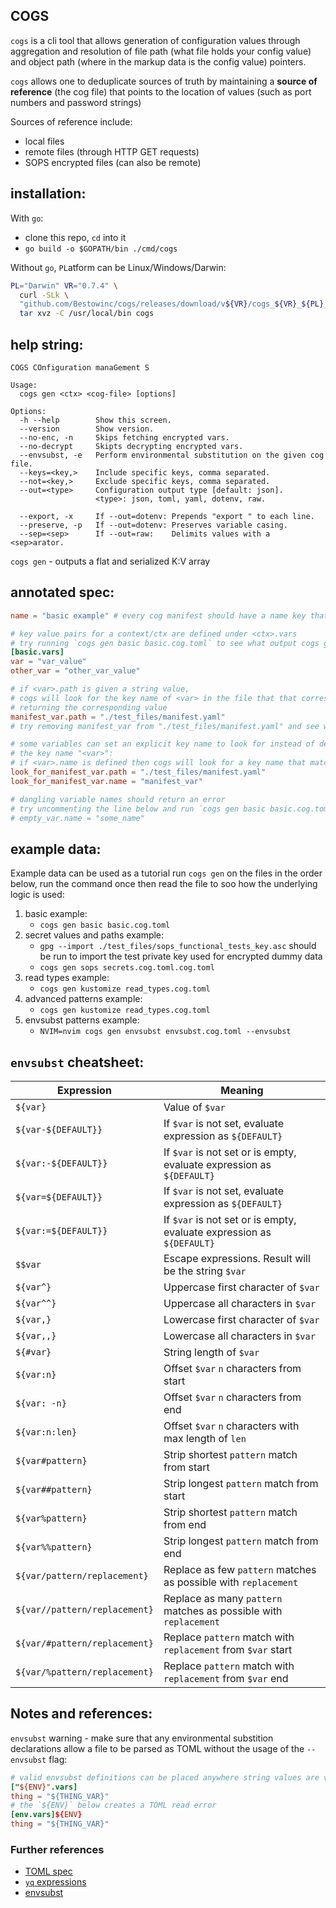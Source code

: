 COGS
---
`cogs` is a cli tool that allows generation of configuration values through aggregation and resolution of file path (what file holds your config value) and object path (where in the markup data is the config value) pointers.

`cogs` allows one to deduplicate sources of truth by maintaining a **source of reference** (the cog file) that points to the location of values (such as port numbers and password strings)

Sources of reference include:
* local files
* remote files (through HTTP GET requests)
* SOPS encrypted files (can also be remote)

## installation: 

With `go`:
* clone this repo, `cd` into it
* `go build -o $GOPATH/bin ./cmd/cogs`

Without `go`, `PL`atform can be Linux/Windows/Darwin:
```sh
PL="Darwin" VR="0.7.4" \
  curl -SLk \ 
  "github.com/Bestowinc/cogs/releases/download/v${VR}/cogs_${VR}_${PL}_x86_64.tar.gz" | \
  tar xvz -C /usr/local/bin cogs
```

## help string:

```
COGS COnfiguration manaGement S

Usage:
  cogs gen <ctx> <cog-file> [options]

Options:
  -h --help        Show this screen.
  --version        Show version.
  --no-enc, -n     Skips fetching encrypted vars.
  --no-decrypt	   Skipts decrypting encrypted vars.
  --envsubst, -e   Perform environmental substitution on the given cog file.
  --keys=<key,>    Include specific keys, comma separated.
  --not=<key,>     Exclude specific keys, comma separated.
  --out=<type>     Configuration output type [default: json].
                   <type>: json, toml, yaml, dotenv, raw.
  
  --export, -x     If --out=dotenv: Prepends "export " to each line.
  --preserve, -p   If --out=dotenv: Preserves variable casing.
  --sep=<sep>      If --out=raw:    Delimits values with a <sep>arator.
```


`cogs gen` - outputs a flat and serialized K:V array

## annotated spec:

```toml
name = "basic example" # every cog manifest should have a name key that corresponds to a string

# key value pairs for a context/ctx are defined under <ctx>.vars
# try running `cogs gen basic basic.cog.toml` to see what output cogs generates
[basic.vars]
var = "var_value"
other_var = "other_var_value"

# if <var>.path is given a string value,
# cogs will look for the key name of <var> in the file that that corresponds to the <var>.path key,
# returning the corresponding value
manifest_var.path = "./test_files/manifest.yaml"
# try removing manifest_var from "./test_files/manifest.yaml" and see what happens

# some variables can set an explicit key name to look for instead of defaulting to look for
# the key name "<var>":
# if <var>.name is defined then cogs will look for a key name that matches <var>.name
look_for_manifest_var.path = "./test_files/manifest.yaml"
look_for_manifest_var.name = "manifest_var"

# dangling variable names should return an error
# try uncommenting the line below and run `cogs gen basic basic.cog.toml`
# empty_var.name = "some_name"
```

## example data:
Example data can be used as a tutorial run `cogs gen` on the files in the order below, run the command once then read the file to soo how the underlying logic is used:

1. basic example:
   * `cogs gen basic basic.cog.toml`
1. secret values and paths example:
   * `gpg --import ./test_files/sops_functional_tests_key.asc` should be run to import the test private key used for encrypted dummy data
   * `cogs gen sops secrets.cog.toml.cog.toml`
1. read types example:
   * `cogs gen kustomize read_types.cog.toml`
1. advanced patterns example:
   * `cogs gen kustomize read_types.cog.toml`
1. envsubst patterns example:
   * `NVIM=nvim cogs gen envsubst envsubst.cog.toml --envsubst`

## `envsubst` cheatsheet:


| __Expression__                | __Meaning__                                                     |
| -----------------             | --------------                                                  |
| `${var}`                      | Value of `$var`
| `${var-${DEFAULT}}`           | If `$var` is not set, evaluate expression as `${DEFAULT}`
| `${var:-${DEFAULT}}`          | If `$var` is not set or is empty, evaluate expression as `${DEFAULT}`
| `${var=${DEFAULT}}`           | If `$var` is not set, evaluate expression as `${DEFAULT}`
| `${var:=${DEFAULT}}`          | If `$var` is not set or is empty, evaluate expression as `${DEFAULT}`
| `$$var`                       | Escape expressions. Result will be the string `$var`
| `${var^}`                     | Uppercase first character of `$var`
| `${var^^}`                    | Uppercase all characters in `$var`
| `${var,}`                     | Lowercase first character of `$var`
| `${var,,}`                    | Lowercase all characters in `$var`
| `${#var}`                     | String length of `$var`
| `${var:n}`                    | Offset `$var` `n` characters from start
| `${var: -n}`                  | Offset `$var` `n` characters from end
| `${var:n:len}`                | Offset `$var` `n` characters with max length of `len`
| `${var#pattern}`              | Strip shortest `pattern` match from start
| `${var##pattern}`             | Strip longest `pattern` match from start
| `${var%pattern}`              | Strip shortest `pattern` match from end
| `${var%%pattern}`             | Strip longest `pattern` match from end
| `${var/pattern/replacement}`  | Replace as few `pattern` matches as possible with `replacement`
| `${var//pattern/replacement}` | Replace as many `pattern` matches as possible with `replacement`
| `${var/#pattern/replacement}` | Replace `pattern` match with `replacement` from `$var` start
| `${var/%pattern/replacement}` | Replace `pattern` match with `replacement` from `$var` end


## Notes and references:

`envsubst` warning - make sure that any environmental substition declarations allow a file to be parsed as TOML without the usage of the `--envsubst` flag:
```toml
# valid envsubst definitions can be placed anywhere string values are valid
["${ENV}".vars]
thing = "${THING_VAR}"
# the `${ENV}` below creates a TOML read error
[env.vars]${ENV}
thing = "${THING_VAR}"
```

### Further references
* [TOML spec](https://toml.io/en/v1.0.0-rc.3#keyvalue-pair)
* [`yq` expressions](https://mikefarah.gitbook.io/yq/)
* [envsubst](https://www.gnu.org/software/bash/manual/html_node/Shell-Parameter-Expansion.html)

